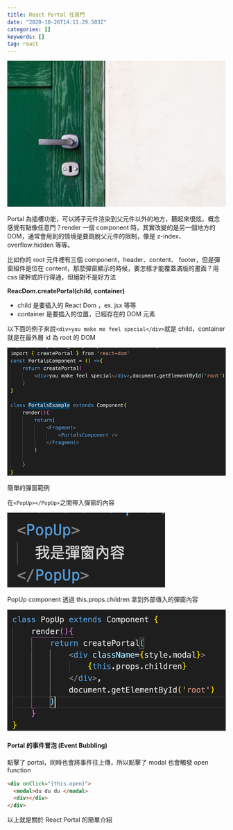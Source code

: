 ```yaml
---
title: React Portal 任意門
date: "2020-10-26T14:11:29.503Z"
categories: []
keywords: []
tag: react
---
```


![](/img/1__2S7tp09HZHEIKLWkUcItJg.jpeg)

Portal 為插槽功能，可以將子元件渲染到父元件以外的地方，聽起來很炫，概念感覺有點像任意門？render 一個 component 時，其實改變的是另一個地方的 DOM，通常會用到的情境是要跳脫父元件的限制，像是 z-index、overflow:hidden 等等。

比如你的 root 元件裡有三個 component，header、content、 footer，但是彈窗組件是位在 content，那麼彈窗顯示的時候，要怎樣才能覆蓋滿版的畫面？用 css 硬幹或許行得通，但絕對不是好方法

**ReacDom.createPortal(child, container)**

- child 是要插入的 React Dom ，ex. jsx 等等
- container 是要插入的位置，已經存在的 DOM 元素

以下面的例子來說`<div>you make me feel special</div>`就是 child，container 就是在最外層 id 為 root 的 DOM

![](/img/1__fcay9Fg__xxh17fjMVE9IkA.png)

簡單的彈窗範例

在`<PopUp></PopUp>`之間帶入彈窗的內容

![](/img/1__S5nq6HCLyDCQy7uJ__9QKtQ.png)

PopUp component 透過 this.props.children 拿到外部傳入的彈窗內容

![](/img/1__wsi0lKOcrs1yCe1KrbzOAQ.png)

#### Portal 的事件冒泡 (Event Bubbling)

點擊了 portal，同時也會將事件往上傳，所以點擊了 modal 也會觸發 open function

```html
<div onClick="{this.open}">
  <modal>du du du </modal>
  <div></div>
</div>
```

以上就是關於 React Portal 的簡單介紹
